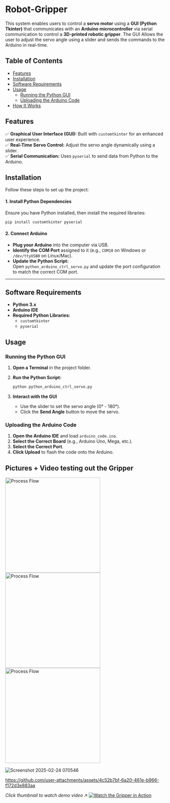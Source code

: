 # Robot-Gripper

This system enables users to control a **servo motor** using a **GUI (Python Tkinter)** that communicates with an **Arduino microcontroller** via serial communication to control a **3D-printed robotic gripper**. The GUI Allows the user to adjust the servo angle using a slider and sends the commands to the Arduino in real-time.

## **Table of Contents**
- [Features](#features)
- [Installation](#installation)
- [Software Requirements](#software-requirements)
- [Usage](#usage)
  - [Running the Python GUI](#running-the-python-gui)
  - [Uploading the Arduino Code](#uploading-the-arduino-code)
- [How It Works](#how-it-works)


## **Features**
✅ **Graphical User Interface (GUI):** Built with `customtkinter` for an enhanced user experience.  
✅ **Real-Time Servo Control:** Adjust the servo angle dynamically using a slider.  
✅ **Serial Communication:** Uses `pyserial` to send data from Python to the Arduino.  

## Installation

Follow these steps to set up the project:

#### 1. Install Python Dependencies

Ensure you have Python installed, then install the required libraries:

~~~bash
pip install customtkinter pyserial
~~~

#### 2. Connect Arduino

- **Plug your Arduino** into the computer via USB.
- **Identify the COM Port** assigned to it (e.g., `COM10` on Windows or `/dev/ttyUSB0` on Linux/Mac).
- **Update the Python Script:**  
  Open `python_arduino_ctrl_servo.py` and update the port configuration to match the correct COM port.

---

## Software Requirements

- **Python 3.x**  
- **Arduino IDE**  
- **Required Python Libraries:**  
  - `customtkinter`  
  - `pyserial`  

## Usage

### Running the Python GUI

1. **Open a Terminal** in the project folder.  
2. **Run the Python Script:**

   ~~~bash
   python python_arduino_ctrl_servo.py
   ~~~

3. **Interact with the GUI**  
   - Use the slider to set the servo angle (0° - 180°).  
   - Click the **Send Angle** button to move the servo.

### Uploading the Arduino Code

1. **Open the Arduino IDE** and load `arduino_code.ino`.  
2. **Select the Correct Board** (e.g., Arduino Uno, Mega, etc.).  
3. **Select the Correct Port**.  
4. **Click Upload** to flash the code onto the Arduino.

## Pictures + Video testing out the Gripper
<img src="https://i.postimg.cc/bv27ZfkG/robot-Gripper-image1.jpg" width="300" alt="Process Flow">
<img src="https://i.postimg.cc/zBZ9W2Fx/Robot-Gripper-img2.jpg" width="300" alt="Process Flow">
<img src="https://i.postimg.cc/50BDm5Pb/Robot-Gripper-img3.jpg" width="300" alt="Process Flow">

![Screenshot 2025-02-24 070546](https://github.com/user-attachments/assets/3357354d-a819-4adf-a059-d47e851f98bc)

https://github.com/user-attachments/assets/4c52b7bf-6a20-461e-b966-f172d3e883aa

*Click thumbnail to watch demo video ↗️*
[![Watch the Gripper in Action](https://img.youtube.com/vi/uto3_GqsF7M/0.jpg)](https://www.youtube.com/shorts/uto3_GqsF7M)

